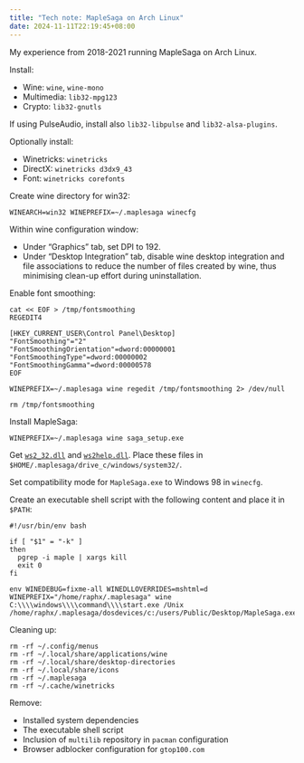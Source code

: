 ```yaml
---
title: "Tech note: MapleSaga on Arch Linux"
date: 2024-11-11T22:19:45+08:00
---
```


My experience from 2018-2021 running MapleSaga on Arch Linux.

Install:

  - Wine: `wine`, `wine-mono`
  - Multimedia: `lib32-mpg123`
  - Crypto: `lib32-gnutls`

If using PulseAudio, install also `lib32-libpulse` and `lib32-alsa-plugins`.

Optionally install:

  - Winetricks: `winetricks`
  - DirectX: `winetricks d3dx9_43`
  - Font: `winetricks corefonts`

Create wine directory for win32:

```
WINEARCH=win32 WINEPREFIX=~/.maplesaga winecfg
```

Within wine configuration window:

  - Under “Graphics” tab, set DPI to 192.
  - Under “Desktop Integration” tab, disable wine desktop integration and file associations to reduce the number of files created by wine, thus minimising clean-up effort during uninstallation.

Enable font smoothing:

```
cat << EOF > /tmp/fontsmoothing
REGEDIT4

[HKEY_CURRENT_USER\Control Panel\Desktop]
"FontSmoothing"="2"
"FontSmoothingOrientation"=dword:00000001
"FontSmoothingType"=dword:00000002
"FontSmoothingGamma"=dword:00000578
EOF

WINEPREFIX=~/.maplesaga wine regedit /tmp/fontsmoothing 2> /dev/null

rm /tmp/fontsmoothing
```

Install MapleSaga:

```
WINEPREFIX=~/.maplesaga wine saga_setup.exe
```

Get [`ws2_32.dll`](https://www.mediafire.com/?bvt20olayvfbgw7) and [`ws2help.dll`](https://www.mediafire.com/?7c9tee7fhvebopc). Place these files in `$HOME/.maplesaga/drive_c/windows/system32/`.

Set compatibility mode for `MapleSaga.exe` to Windows 98 in `winecfg`.

Create an executable shell script with the following content and place it in `$PATH`:

```
#!/usr/bin/env bash

if [ "$1" = "-k" ]
then
  pgrep -i maple | xargs kill
  exit 0
fi

env WINEDEBUG=fixme-all WINEDLLOVERRIDES=mshtml=d WINEPREFIX="/home/raphx/.maplesaga" wine C:\\\\windows\\\\command\\\\start.exe /Unix /home/raphx/.maplesaga/dosdevices/c:/users/Public/Desktop/MapleSaga.exe.lnk
```

Cleaning up:

```
rm -rf ~/.config/menus
rm -rf ~/.local/share/applications/wine
rm -rf ~/.local/share/desktop-directories
rm -rf ~/.local/share/icons
rm -rf ~/.maplesaga
rm -rf ~/.cache/winetricks
```

Remove:

  - Installed system dependencies
  - The executable shell script
  - Inclusion of `multilib` repository in `pacman` configuration
  - Browser adblocker configuration for `gtop100.com`
